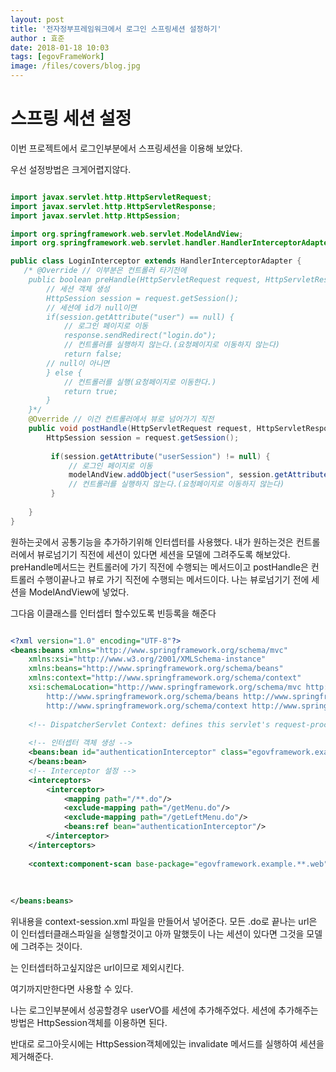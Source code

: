 ```yaml
---
layout: post
title: '전자정부프레임워크에서 로그인 스프링세션 설정하기'
author : 효준
date: 2018-01-18 10:03
tags: [egovFrameWork]
image: /files/covers/blog.jpg
---
```


# 스프링 세션 설정

이번 프로젝트에서 로그인부분에서 스프링세션을 이용해 보았다.

우선 설정방법은 크게어렵지않다.

```java

import javax.servlet.http.HttpServletRequest;
import javax.servlet.http.HttpServletResponse;
import javax.servlet.http.HttpSession;

import org.springframework.web.servlet.ModelAndView;
import org.springframework.web.servlet.handler.HandlerInterceptorAdapter;

public class LoginInterceptor extends HandlerInterceptorAdapter {
   /* @Override // 이부분은 컨트롤러 타기전에
    public boolean preHandle(HttpServletRequest request, HttpServletResponse response, Object handler) throws Exception {
        // 세션 객체 생성
        HttpSession session = request.getSession();
        // 세션에 id가 null이면
        if(session.getAttribute("user") == null) {
            // 로그인 페이지로 이동
            response.sendRedirect("login.do");
            // 컨트롤러를 실행하지 않는다.(요청페이지로 이동하지 않는다)
            return false;
        // null이 아니면
        } else {
            // 컨트롤러를 실행(요청페이지로 이동한다.)
            return true;
        }
    }*/
    @Override // 이건 컨트롤러에서 뷰로 넘어가기 직전
    public void postHandle(HttpServletRequest request, HttpServletResponse response, Object handler, ModelAndView modelAndView) throws Exception {
    	HttpSession session = request.getSession();
    	
    	 if(session.getAttribute("userSession") != null) {
             // 로그인 페이지로 이동
    		 modelAndView.addObject("userSession", session.getAttribute("userSession"));
             // 컨트롤러를 실행하지 않는다.(요청페이지로 이동하지 않는다)
         }
    	 
    }
}

```

원하는곳에서 공통기능을 추가하기위해 인터셉터를 사용했다.
내가 원하는것은 컨트롤러에서 뷰로넘기기 직전에 세션이 있다면 세션을 모델에 그려주도록 해보았다.
preHandle메서드는 컨트롤러에 가기 직전에 수행되는 메서드이고
postHandle은 컨트롤러 수행이끝나고 뷰로 가기 직전에 수행되는 메서드이다.
나는 뷰로넘기기 전에 세션을 ModelAndView에 넣었다.

그다음 이클래스를 인터셉터 할수있도록 빈등록을 해준다

```xml

<?xml version="1.0" encoding="UTF-8"?>
<beans:beans xmlns="http://www.springframework.org/schema/mvc"
    xmlns:xsi="http://www.w3.org/2001/XMLSchema-instance"
    xmlns:beans="http://www.springframework.org/schema/beans"
    xmlns:context="http://www.springframework.org/schema/context"
    xsi:schemaLocation="http://www.springframework.org/schema/mvc http://www.springframework.org/schema/mvc/spring-mvc.xsd
        http://www.springframework.org/schema/beans http://www.springframework.org/schema/beans/spring-beans.xsd
        http://www.springframework.org/schema/context http://www.springframework.org/schema/context/spring-context.xsd">
 
    <!-- DispatcherServlet Context: defines this servlet's request-processing infrastructure -->
     
    <!-- 인터셉터 객체 생성 -->
    <beans:bean id="authenticationInterceptor" class="egovframework.example.cmmn.LoginInterceptor">
    </beans:bean>
    <!-- Interceptor 설정 -->
    <interceptors>
        <interceptor>
            <mapping path="/**.do"/>
            <exclude-mapping path="/getMenu.do"/>
            <exclude-mapping path="/getLeftMenu.do"/>
            <beans:ref bean="authenticationInterceptor"/>
        </interceptor>
    </interceptors>
     
    <context:component-scan base-package="egovframework.example.**.web" />
     
     
     
</beans:beans>


```

위내용을 context-session.xml 파일을 만들어서 넣어준다.
모든 .do로 끝나는 url은 이 인터셉터클래스파일을 실행할것이고
아까 말했듯이 나는 세션이 있다면 그것을 모델에 그려주는 것이다.

<exclude-mapping path="/getMenu.do"/> 는 인터셉터하고싶지않은 url이므로 제외시킨다.

여기까지만한다면 사용할 수 있다.

나는 로그인부분에서 성공할경우 userVO를 세션에 추가해주었다.
세션에 추가해주는방법은 HttpSession객체를 이용하면 된다.

반대로 로그아웃시에는 HttpSession객체에있는 invalidate 메서드를 실행하여 세션을 제거해준다.

